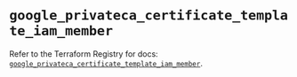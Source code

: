 # `google_privateca_certificate_template_iam_member`

Refer to the Terraform Registry for docs: [`google_privateca_certificate_template_iam_member`](https://registry.terraform.io/providers/hashicorp/google-beta/5.26.0/docs/resources/google_privateca_certificate_template_iam_member).
